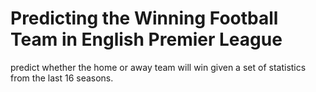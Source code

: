 # Predicting the Winning Football Team in English Premier League 
predict whether the home or away team will win given a set of statistics from the last 16 seasons.
